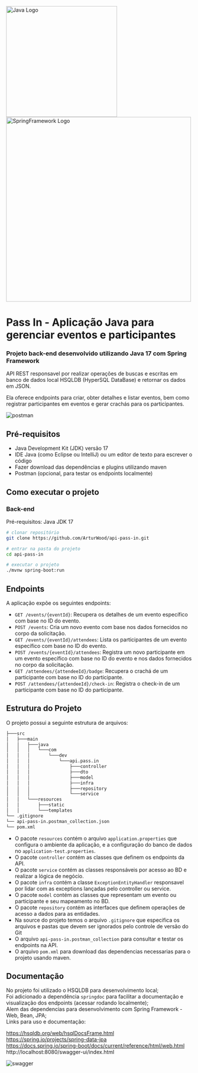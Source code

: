 <img src="https://github.com/ArturWood/games-list/assets/111249818/434c56b3-9dc9-412a-91f7-2edc3f389c14" width=300px alt="Java Logo" />
<img src="https://github.com/ArturWood/games-list/assets/111249818/d8539fd2-938e-4126-b3d4-7236a1ffdbef" width=500px alt="SpringFramework Logo" />

# Pass In - Aplicação Java para gerenciar eventos e participantes

### Projeto back-end desenvolvido utilizando Java 17 com Spring Framework

API REST responsavel por realizar operações de buscas e escritas em banco de dados local HSQLDB (HyperSQL DataBase) e retornar os dados em JSON.

Ela oferece endpoints para criar, obter detalhes e listar eventos, bem como registrar participantes em eventos e gerar crachás para os participantes.

![postman](https://github.com/ArturWood/api-pass-in/assets/111249818/be06c875-43e5-4947-9f8b-6e6c6a4cec97)

## Pré-requisitos

- Java Development Kit (JDK) versão 17
- IDE Java (como Eclipse ou IntelliJ) ou um editor de texto para escrever o código
- Fazer download das dependências e plugins utilizando maven
- Postman (opcional, para testar os endpoints localmente)

## Como executar o projeto

### Back-end
Pré-requisitos: Java JDK 17

```bash
# clonar repositório
git clone https://github.com/ArturWood/api-pass-in.git

# entrar na pasta do projeto
cd api-pass-in

# executar o projeto
./mvnw spring-boot:run
```

## Endpoints

A aplicação expõe os seguintes endpoints:

- `GET /events/{eventId}`: Recupera os detalhes de um evento específico com base no ID do evento.
- `POST /events`: Cria um novo evento com base nos dados fornecidos no corpo da solicitação.
- `GET /events/{eventId}/attendees`: Lista os participantes de um evento específico com base no ID do evento.
- `POST /events/{eventId}/attendees`: Registra um novo participante em um evento específico com base no ID do evento e nos dados fornecidos no corpo da solicitação.
- `GET /attendees/{attendeeId}/badge`: Recupera o crachá de um participante com base no ID do participante.
- `POST /attendees/{attendeeId}/check-in`: Registra o check-in de um participante com base no ID do participante.

## Estrutura do Projeto

O projeto possui a seguinte estrutura de arquivos:

```bash
├───src                                          
│   ├───main                                     
│   │   ├───java                                 
│   │   │   └───com                              
│   │   │       └───dev
│   │   │           └───api.pass.in
│   │   │               ├───controller
│   │   │               ├───dto
│   │   │               ├───model
│   │   │               ├───infra
│   │   │               ├───repository
│   │   │               └───service
│   │   └───resources
│   │       ├───static
│   │       └───templates
└── .gitignore
└── api-pass-in.postman_collection.json
└── pom.xml
```

- O pacote `resources` contém o arquivo `application.properties` que configura o ambiente da aplicação, e a configuração do banco de dados no `application-test.properties`.
- O pacote `controller` contém as classes que definem os endpoints da API.
- O pacote `service` contém as classes responsáveis por acesso ao BD e realizar a lógica de negócio.
- O pacote `infra` contém a classe `ExceptionEntityHandler` responsavel por lidar com as exceptions lançadas pelo controller ou service.
- O pacote `model` contém as classes que representam um evento ou participante e seu mapeamento no BD.
- O pacote `repository` contém as interfaces que definem operações de acesso a dados para as entidades.
- Na source do projeto temos o arquivo `.gitignore` que especifica os arquivos e pastas que devem ser ignorados pelo controle de versão do Git
- O arquivo `api-pass-in.postman_collection` para consultar e testar os endpoints na API.
- O arquivo `pom.xml` para download das dependencias necessarias para o projeto usando maven.

## Documentação

No projeto foi utilizado o HSQLDB para desenvolvimento local;<br>
Foi adicionado a dependência `springdoc` para facilitar a documentação e visualização dos endpoints (acessar rodando localmente);<br>
Alem das dependencias para desenvolvimento com Spring Framework - Web, Bean, JPA;<br>
Links para uso e documentação:

https://hsqldb.org/web/hsqlDocsFrame.html<br>
https://spring.io/projects/spring-data-jpa<br>
https://docs.spring.io/spring-boot/docs/current/reference/html/web.html<br>
http://localhost:8080/swagger-ui/index.html

![swagger](https://github.com/ArturWood/api-pass-in/assets/111249818/5e621920-8166-4145-a965-4839f035dfed)
